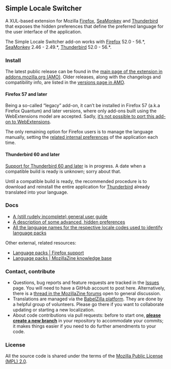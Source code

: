 Simple Locale Switcher
----------------------

A XUL-based extension for Mozilla [Firefox](https://www.mozilla.org/firefox/), [SeaMonkey](https://www.seamonkey-project.org/) and [Thunderbird](https://www.thunderbird.net/) that exposes the hidden preferences that define the preferred language for the user interface of the application.

The Simple Locale Switcher add-on works with [Firefox](https://addons.mozilla.org/firefox/addon/simple-locale-switcher/) 52.0 - 56.\*, [SeaMonkey](https://addons.thunderbird.net/seamonkey/addon/simple-locale-switcher/) 2.46 - 2.49.\*, [Thunderbird](https://addons.thunderbird.net/thunderbird/addon/simple-locale-switcher/) 52.0 - 56.\*.

### Install
The latest public release can be found in the [main page of the extension in addons.mozilla.org (AMO)](https://addons.mozilla.org/addon/simple-locale-switcher). Older releases, along with the changelogs and compatibility info, are listed in the [versions page in AMO](https://addons.mozilla.org/addon/simple-locale-switcher/versions/).

#### Firefox 57 and later

Being a so-called “legacy” add-on, it can’t be installed in Firefox 57 (a.k.a Firefox Quantum) and later versions, where only add-ons built using the WebExtensions model are accepted. Sadly, [it’s not possible to port this add-on to WebExtensions](https://github.com/nohamelin/simple-locale-switcher/issues/16).

The only remaining option for Firefox users is to manage the language manually, setting the [related internal preferences](https://support.mozilla.org/en-US/kb/use-firefox-interface-other-languages-language-pack#w_how-to-change-the-language-of-the-user-interface) of the application each time.


#### Thunderbird 60 and later

[Support for Thunderbird 60 and later](https://github.com/nohamelin/simple-locale-switcher/issues/18) is in progress. A date when a compatible build is ready is unknown; sorry about that.

Until a compatible build is ready, the recommended procedure is to download and reinstall the entire application for [Thunderbird](https://www.thunderbird.net/thunderbird/all/) already translated into your language.


### Docs

* [A (still rudely incomplete) general user guide](https://github.com/nohamelin/simple-locale-switcher/wiki/Simple-User-Guide)
* [A description of some advanced, hidden preferences](https://github.com/nohamelin/simple-locale-switcher/wiki/Advanced-Hidden-Preferences)
* [All the language names for the respective locale codes used to identify language packs](https://github.com/nohamelin/simple-locale-switcher/wiki/Language-Names-for-Locale-Codes)

Other external, related resources:

* [Language packs | Firefox support](https://support.mozilla.org/kb/install-language-packs-get-more-languages)
* [Language packs | MozillaZine knowledge base](http://kb.mozillazine.org/Language_packs)


### Contact, contribute

* Questions, bug reports and feature requests are tracked in the [Issues](https://github.com/nohamelin/simple-locale-switcher/issues) page. You will need to have a GitHub account to post here. Alternatively, there is a [thread in the MozillaZine forums](http://forums.mozillazine.org/viewtopic.php?f=48&t=2746943) open to general discussion.
* Translations are managed via the [BabelZilla platform](https://www.babelzilla.org/forum/index.php?showtopic=7551). They are done by a helpful group of volunteers. Please go there if you want to collaborate updating or starting a new localization.
* About code contributions via pull requests: before to start one, [**please create a new branch**](https://help.github.com/articles/creating-a-pull-request/) in your repository to accommodate your commits; it makes things easier if you need to do further amendments to your code.


### License

All the source code is shared under the terms of the [Mozilla Public License (MPL) 2.0](http://www.mozilla.org/MPL/2.0/).
